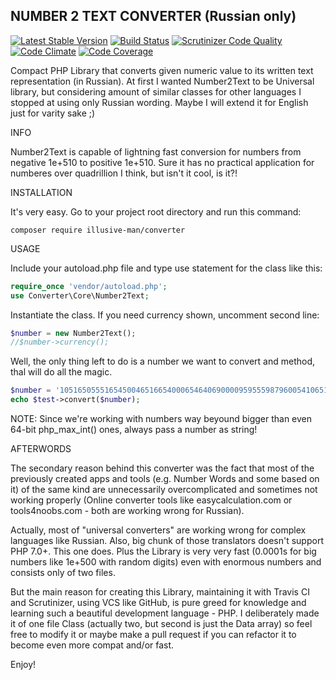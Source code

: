 ## NUMBER 2 TEXT CONVERTER (Russian only)
[![Latest Stable Version](https://poser.pugx.org/illusive-man/converter/v/stable)](https://packagist.org/packages/illusive-man/converter) 
[![Build Status](https://scrutinizer-ci.com/g/illusive-man/converter/badges/build.png?b=master)](https://scrutinizer-ci.com/g/illusive-man/converter/build-status/master) 
[![Scrutinizer Code Quality](https://scrutinizer-ci.com/g/illusive-man/converter/badges/quality-score.png?b=master)](https://scrutinizer-ci.com/g/illusive-man/converter/?branch=master) 
[![Code Climate](https://codeclimate.com/github/illusive-man/converter/badges/gpa.svg)](https://codeclimate.com/github/illusive-man/converter) 
[![Code Coverage](https://scrutinizer-ci.com/g/illusive-man/converter/badges/coverage.png?b=master)](https://scrutinizer-ci.com/g/illusive-man/converter/?branch=master) 

Compact PHP Library that converts given numeric value to its written text representation (in Russian).
At first I wanted Number2Text to be Universal library, but considering amount of similar classes for other 
languages I stopped at using only Russian wording. Maybe I will extend it for English just for varity sake ;)

INFO

Number2Text is capable of lightning fast conversion for numbers from negative 1e+510 to positive 1e+510. Sure 
it has no practical application for numberes over quadrillion I think, but isn't it cool, is it?!

INSTALLATION

It's very easy. Go to your project root directory and run this command:

```
composer require illusive-man/converter
```

USAGE

Include your autoload.php file and type use statement for the class like this:
```php
require_once 'vendor/autoload.php';
use Converter\Core\Number2Text;
```
Instantiate the class. If you need currency shown, uncomment second line:
```php
$number = new Number2Text();
//$number->currency();
```

Well, the only thing left to do is a number we want to convert and method,
thal will do all the magic.
```php
$number = '1051650555165450046516654000654640690000959555987960054106514';
echo $test->convert($number);
```
NOTE: Since we're working with numbers way beyound bigger than even 64-bit 
php_max_int() ones, always pass a number as string!

AFTERWORDS

The secondary reason behind this converter was the fact that most of the previously created apps and tools 
(e.g. Number Words and some based on it) of the same kind are unnecessarily overcomplicated  and 
sometimes not working properly (Online converter tools like easycalculation.com or tools4noobs.com - both
 are working wrong for Russian). 
 
 Actually, most of "universal converters" are working wrong for
 complex languages like Russian. Also, big chunk of those translators doesn't support PHP 7.0+. This one does.
 Plus the Library is very very fast (0.0001s for big numbers like 1e+500 with random digits) even with enormous
 numbers and consists only of two files.
 
But the main reason for creating this Library, maintaining it with Travis CI and Scrutinizer, using VCS like GitHub, 
is pure greed for knowledge and learning such a beautiful development language - PHP. I deliberately made it of one 
file Class (actually two, but second is just the Data array) so feel free to modify it or maybe make a pull request
 if you can refactor it to become even more compat and/or fast. 
 
 Enjoy!